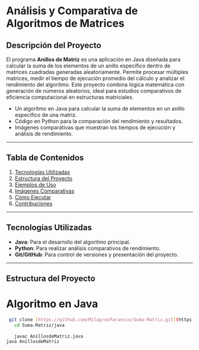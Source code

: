 # Análisis y Comparativa de Algoritmos de Matrices

## Descripción del Proyecto

El programa **Anillos de Matriz** es una aplicación en Java diseñada para calcular 
la suma de los elementos de un anillo específico dentro de matrices cuadradas generadas aleatoriamente. 
Permite procesar múltiples matrices, medir el tiempo de ejecución promedio del cálculo y 
analizar el rendimiento del algoritmo. Este proyecto combina lógica matemática con generación de números aleatorios, 
ideal para estudios comparativos de eficiencia computacional en estructuras matriciales.
- Un algoritmo en Java para calcular la suma de elementos en un anillo específico de una matriz.
- Código en Python para la comparación del rendimiento y resultados.
- Imágenes comparativas que muestran los tiempos de ejecución y análisis de rendimiento.

---

## Tabla de Contenidos
1. [Tecnologías Utilizadas](#tecnologías-utilizadas)
2. [Estructura del Proyecto](#estructura-del-proyecto)
3. [Ejemplos de Uso](#ejemplos-de-uso)
4. [Imágenes Comparativas](#imágenes-comparativas)
5. [Cómo Ejecutar](#cómo-ejecutar)
6. [Contribuciones](#contribuciones)

---

## Tecnologías Utilizadas

- **Java**: Para el desarrollo del algoritmo principal.
- **Python**: Para realizar análisis comparativos de rendimiento.
- **Git/GitHub**: Para control de versiones y presentación del proyecto.

---

## Estructura del Proyecto
# Algoritmo en Java 
```bash
 git clone [https://github.com/MilagrosParancco/Suma-Matriz.git](https://github.com/MilagrosParancco/SumaMatriz.git)
   cd Suma-Matriz/java
   
   javac AnillosdeMatriz.java
java AnillosdeMatriz

